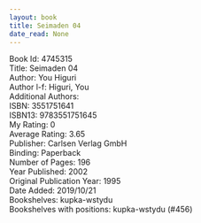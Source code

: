 ```yaml
---
layout: book
title: Seimaden 04
date_read: None
---
```


Book Id: 4745315<br />
Title: Seimaden 04<br />
Author: You Higuri<br />
Author l-f: Higuri, You<br />
Additional Authors: <br />
ISBN: 3551751641<br />
ISBN13: 9783551751645<br />
My Rating: 0<br />
Average Rating: 3.65<br />
Publisher: Carlsen Verlag GmbH<br />
Binding: Paperback<br />
Number of Pages: 196<br />
Year Published: 2002<br />
Original Publication Year: 1995<br />
Date Added: 2019/10/21<br />
Bookshelves: kupka-wstydu<br />
Bookshelves with positions: kupka-wstydu (#456)<br />

